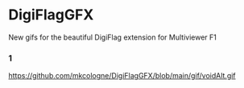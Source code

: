 # DigiFlagGFX
New gifs for the beautiful DigiFlag extension for Multiviewer F1

### 1

https://github.com/mkcologne/DigiFlagGFX/blob/main/gif/voidAlt.gif
